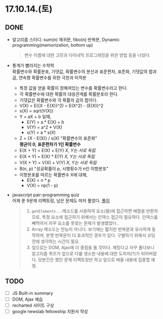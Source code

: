 # 17.10.14.(토)

## DONE

* 알고리즘 스터디: sum(n) 재귀문, fibo(n) 반복문, Dynamic programming(memorization, bottom up)
  > 변수 이름에 대한 고민과 다이내믹 프로그래밍을 위한 방법 등을 나눴다.

* 통계가 빨라지는 수학력  
  확률변수와 확률분포, 기댓값, 확률변수의 분산과 표준편차, 표준화, 기댓값의 합과 곱, 연속형 확률변수를 위한 극한과 미적분
  * 특정 값을 얻을 확률이 정해져있는 변수를 확률변수라고 한다.
  * 각 확률변수에 대한 확률의 대응관계를 확률분포라 한다.
  * 기댓값은 확률변수와 각 확률의 곱의 합이다.
  * V(X) = E({X - E(X)}^2)
         = E(X^2) - {E(X)}^2
  * s(X) = sqrt(V(X))
  * Y = aX + b 일때,
      * E(Y) = a * E(X) + b
      * V(Y) = a^2 * V(X)
      * s(Y) = a * s(X)
  * Z = {X - E(X)} / s(X) "확률변수의 표준화"  
    **평균이 0, 표준편차가 1인 확률변수**
  * E(X + Y) = E(X) + E(Y) *X, Y는 서로 독립*
  * E(X * Y) = E(X) * E(Y) *X, Y는 서로 독립*
  * V(X + Y) = V(X) + V(Y) *X, Y는 서로 독립*
  * B(n, p) "성공확률이 p, 시행횟수가 n인 이항분포"
  * 이항분포를 따르는 확률변수 X에 대해,
      * E(X) = n * p
      * V(X) = np(1 - p)

* javascript pair-programming quiz  
  어제 푼 9문제 리팩토링, 남은 문제도 마저 풀었다. [풀이](https://github.com/cmygray/TIL/tree/master/categories/algorithms/fds/171013)
  
  > 1. `getElements...`메소드를 사용하여 요소(들)에 접근하면 배열을 반환하므로, 특정 요소에 접근하기 위해서는 인덱스 접근이 필요하다. 인덱스를 빼먹어서 자꾸 요소를 못찾는 문제가 발생했었다..
  > 2. Array 메소드는 만능이 아니다. 보기에는 짧지만 반복문과 유사하게 동작하며, 분명 반복문이 더 효과적인 경우가 있다. 구별하기 위해서 코딩 전에 생각하는 시간이 필요.
  > 3. 앞으로는 DOM, Ajax에 더 중점을 둘 것이다. 재밌다고 자꾸 풀다보니 알고리즘 퀴즈가 앞으로 다룰 생소한 내용에 대한 도피처(?)가 되어버렸다. 당분간은 했던 문제 리팩토링만 하고 앞으로 배울 내용에 집중할 예정.

## TODO

* [ ] JS Built-in summary
* [ ] DOM, Ajax 예습
* [ ] recharted 사이트 구상
* [ ] google newslab fellowship 지원서 작성
